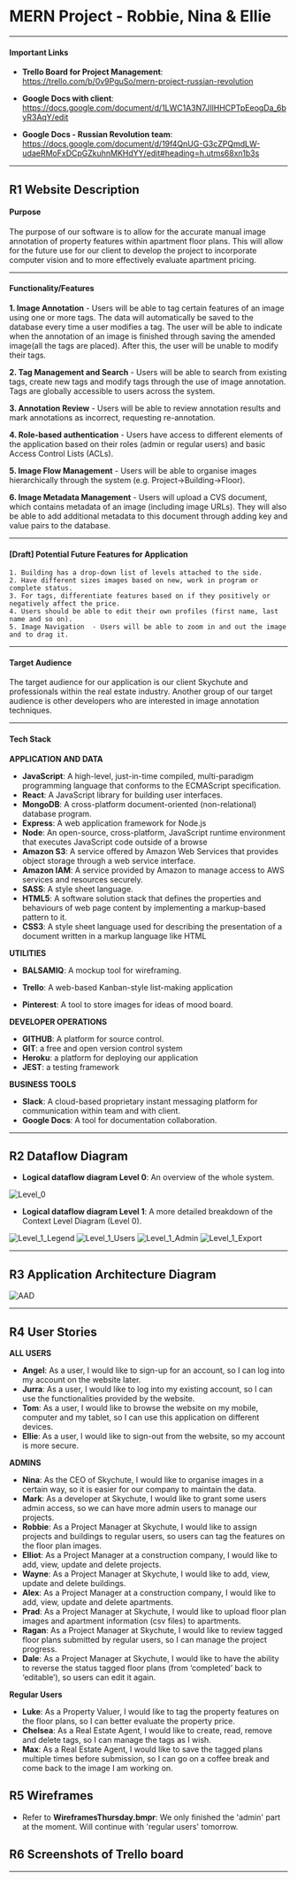 # MERN Project - Robbie, Nina & Ellie

---

#### Important Links

- **Trello Board for Project Management**: https://trello.com/b/0v9PguSo/mern-project-russian-revolution

- **Google Docs with client**: https://docs.google.com/document/d/1LWC1A3N7JIlHHCPTpEeogDa_6byR3AqY/edit

- **Google Docs - Russian Revolution team**: https://docs.google.com/document/d/19f4QnUG-G3cZPQmdLW-udaeRMoFxDCpGZkuhnMKHdYY/edit#heading=h.utms68xn1b3s

---

## R1 Website Description

#### Purpose

The purpose of our software is to allow for the accurate manual image annotation of property features within apartment floor plans. This will allow for the future use for our client to develop the project to incorporate computer vision and to more effectively evaluate apartment pricing.

---

#### Functionality/Features

**1. Image Annotation** - Users will be able to tag certain features of an image using one or more tags. The data will automatically be saved to the database every time a user modifies a tag. The user will be able to indicate when the annotation of an image is finished through saving the amended image(all the tags are placed). After this, the user will be unable to modify their tags.

**2. Tag Management and Search** - Users will be able to search from existing tags, create new tags and modify tags through the use of image annotation. Tags are globally accessible to users across the system.

**3. Annotation Review** - Users will be able to review annotation results and mark annotations as incorrect, requesting re-annotation.

**4. Role-based authentication** - Users have access to different elements of the application based on their roles (admin or regular users) and basic Access Control Lists (ACLs).

**5. Image Flow Management** - Users will be able to organise images hierarchically through the system (e.g. Project->Building->Floor).

**6. Image Metadata Management** - Users will upload a CVS document, which contains metadata of an image (including image URLs). They will also be able to add additional metadata to this document through adding key and value pairs to the database.

---

#### [Draft] Potential Future Features for Application

```
1. Building has a drop-down list of levels attached to the side.
2. Have different sizes images based on new, work in program or complete status.
3. For tags, differentiate features based on if they positively or negatively affect the price.
4. Users should be able to edit their own profiles (first name, last name and so on).
5. Image Navigation  - Users will be able to zoom in and out the image and to drag it.
```

---

#### Target Audience

The target audience for our application is our client Skychute and professionals within the real estate industry. Another group of our target audience is other developers who are interested in image annotation techniques.

---

#### Tech Stack

**APPLICATION AND DATA**

- **JavaScript**: A high-level, just-in-time compiled, multi-paradigm programming language that conforms to the ECMAScript specification.
- **React**: A JavaScript library for building user interfaces.
- **MongoDB**: A cross-platform document-oriented (non-relational) database program.
- **Express**: A web application framework for Node.js
- **Node**: An open-source, cross-platform, JavaScript runtime environment that executes JavaScript code outside of a browse
- **Amazon S3**: A service offered by Amazon Web Services that provides object storage through a web service interface.
- **Amazon IAM**: A service provided by Amazon to manage access to AWS services and resources securely.
- **SASS**: A style sheet language.
- **HTML5**: A software solution stack that defines the properties and behaviours of web page content by implementing a markup-based pattern to it.
- **CSS3**: A style sheet language used for describing the presentation of a document written in a markup language like HTML

**UTILITIES**

- **BALSAMIQ**: A mockup tool for wireframing.

- **Trello**: A web-based Kanban-style list-making application
- **Pinterest**: A tool to store images for ideas of mood board.

**DEVELOPER OPERATIONS**

- **GITHUB**: A platform for source control.
- **GIT**: a free and open version control system
- **Heroku**: a platform for deploying our application
- **JEST**: a testing framework

**BUSINESS TOOLS**

- **Slack**: A cloud-based proprietary instant messaging platform for communication within team and with client.
- **Google Docs**: A tool for documentation collaboration.

---

## R2 Dataflow Diagram

- **Logical dataflow diagram Level 0**: An overview of the whole system.

![Level_0](./diagrams/DFD_Level_0.png)

- **Logical dataflow diagram Level 1**: A more detailed breakdown of the Context Level Diagram (Level 0).

![Level_1_Legend](./diagrams/DFD_Level_1_Legend.png)
![Level_1_Users](./diagrams/DFD_Level_1_User.png)
![Level_1_Admin](./diagrams/DFD_Level_1_Admin.png)
![Level_1_Export](./diagrams/DFD_Level_1_Export.png)

---

## R3 Application Architecture Diagram

![AAD](./diagrams/AAD.png)

---

## R4 User Stories

**ALL USERS**

- **Angel**: As a user, I would like to sign-up for an account, so I can log into my account on the website later.
- **Jurra**: As a user, I would like to log into my existing account, so I can use the functionalities provided by the website.
- **Tom**: As a user, I would like to browse the website on my mobile, computer and my tablet, so I can use this application on different devices.
- **Ellie**: As a user, I would like to sign-out from the website, so my account is more secure.

**ADMINS**

- **Nina**: As the CEO of Skychute, I would like to organise images in a certain way, so it is easier for our company to maintain the data.
- **Mark**: As a developer at Skychute, I would like to grant some users admin access, so we can have more admin users to manage our projects.
- **Robbie**: As a Project Manager at Skychute, I would like to assign projects and buildings to regular users, so users can tag the features on the floor plan images.
- **Elliot**: As a Project Manager at a construction company, I would like to add, view, update and delete projects.
- **Wayne**: As a Project Manager at Skychute, I would like to add, view, update and delete buildings.
- **Alex**: As a Project Manager at a construction company, I would like to add, view, update and delete apartments.
- **Prad**: As a Project Manager at Skychute, I would like to upload floor plan images and apartment information (csv files) to apartments.
- **Ragan**: As a Project Manager at Skychute, I would like to review tagged floor plans submitted by regular users, so I can manage the project progress.
- **Dale**: As a Project Manager at Skychute, I would like to have the ability to reverse the status tagged floor plans (from ‘completed’ back to ‘editable’), so users can edit it again.

**Regular Users**

- **Luke**: As a Property Valuer, I would like to tag the property features on the floor plans, so I can better evaluate the property price.
- **Chelsea**: As a Real Estate Agent, I would like to create, read, remove and delete tags, so I can manage the tags as I wish.
- **Max**: As a Real Estate Agent, I would like to save the tagged plans multiple times before submission, so I can go on a coffee break and come back to the image I am working on.

## R5 Wireframes

- Refer to **WireframesThursday.bmpr**: We only finished the 'admin' part at the moment. Will continue with 'regular users' tomorrow.

## R6 Screenshots of Trello board

---

<!-- ### Other Groups Repo

E-Learning (Mark & Jurra): https://github.com/Mark-Ball/T3A2_PartA

Olive Farm (Tom, Elliot & Prad): https://github.com/thomasalfonso/T3A2PA

Chemical (Wayne, Max, Angel): https://github.com/mawstack/chemical-auditor-docs

-->
